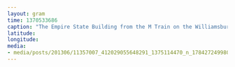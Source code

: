 ```yaml
---
layout: gram
time: 1370533686
caption: "The Empire State Building from the M Train on the Williamsburg Bridge."
latitude: 
longitude: 
media:
- media/posts/201306/11357007_412029055648291_1375114470_n_17842724998000351.jpg
---
```

